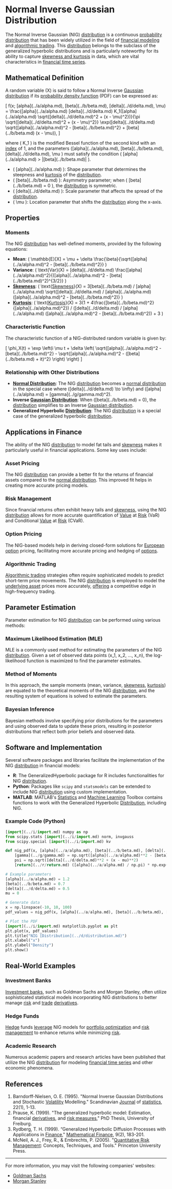 # Normal Inverse Gaussian Distribution

The Normal Inverse Gaussian (NIG) [distribution](../d/distribution.md) is a continuous [probability distribution](../p/probability_distribution.md) that has been widely utilized in the field of [financial modeling](../f/financial_modeling.md) and [algorithmic trading](../a/algorithmic_trading.md). This [distribution](../d/distribution.md) belongs to the subclass of the generalized hyperbolic distributions and is particularly noteworthy for its ability to capture [skewness and kurtosis](../s/skewness_and_kurtosis.md) in data, which are vital characteristics in [financial time series](../f/financial_time_series.md).

## Mathematical Definition

A random variable \(X\) is said to follow a Normal Inverse [Gaussian distribution](../g/gaussian_distribution.md) if its [probability density function](../p/probability_density_function.md) (PDF) can be expressed as:

\[ f(x; \[alpha](../a/alpha.md), \[beta](../b/beta.md), \[delta](../d/delta.md), \mu) = \frac{\[alpha](../a/alpha.md) \[delta](../d/delta.md) K_1(\[alpha](../a/alpha.md) \sqrt{\[delta](../d/delta.md)^2 + (x - \mu)^2})}{\pi \sqrt{\[delta](../d/delta.md)^2 + (x - \mu)^2}} \exp(\[delta](../d/delta.md) \sqrt{\[alpha](../a/alpha.md)^2 - \[beta](../b/beta.md)^2} + \[beta](../b/beta.md) (x - \mu)), \]

where \( K_1 \) is the modified Bessel function of the second kind with an [index](../i/index_instrument.md) of 1, and the parameters \(\[alpha](../a/alpha.md), \[beta](../b/beta.md), \[delta](../d/delta.md), \mu \) must satisfy the condition \( \[alpha](../a/alpha.md) > |\[beta](../b/beta.md)| \).

- \( \[alpha](../a/alpha.md) \): Shape parameter that determines the steepness and [kurtosis](../k/kurtosis.md) of the [distribution](../d/distribution.md).
- \( \[beta](../b/beta.md) \): Asymmetry parameter; when \( \[beta](../b/beta.md) = 0 \), the [distribution](../d/distribution.md) is symmetric.
- \( \[delta](../d/delta.md) \): Scale parameter that affects the spread of the [distribution](../d/distribution.md).
- \( \mu \): Location parameter that shifts the [distribution](../d/distribution.md) along the x-axis.

## Properties

### Moments

The NIG [distribution](../d/distribution.md) has well-defined moments, provided by the following equations:

- **Mean**: \( \mathbb{E}[X] = \mu + \delta \frac{\beta}{\sqrt{\[alpha](../a/alpha.md)^2 - \[beta](../b/beta.md)^2}} \)
- **Variance**: \( \text{Var}(X) = \[delta](../d/delta.md) \frac{\[alpha](../a/alpha.md)^2}{(\[alpha](../a/alpha.md)^2 - \[beta](../b/beta.md)^2)^{3/2}} \)
- **[Skewness](../s/skewness.md)**: \( \text{[Skewness](../s/skewness.md)}(X) = 3\[beta](../b/beta.md) / \[alpha](../a/alpha.md) \sqrt{\[delta](../d/delta.md) / \[alpha](../a/alpha.md) (\[alpha](../a/alpha.md)^2 - \[beta](../b/beta.md)^2)} \)
- **[Kurtosis](../k/kurtosis.md)**: \( \text{[Kurtosis](../k/kurtosis.md)}(X) = 3(1 + 4\frac{\[beta](../b/beta.md)^2}{\[alpha](../a/alpha.md)^2}) / (\[delta](../d/delta.md) / \[alpha](../a/alpha.md) (\[alpha](../a/alpha.md)^2 - \[beta](../b/beta.md)^2)) + 3 \)

### Characteristic Function

The characteristic function of a NIG-distributed random variable is given by:

\[ \phi_X(t) = \exp \left(i \mu t + \delta \left( \sqrt{\[alpha](../a/alpha.md)^2 - \[beta](../b/beta.md)^2} - \sqrt{\[alpha](../a/alpha.md)^2 - (\[beta](../b/beta.md) + it)^2} \right) \right) \]

### Relationship with Other Distributions

- **[Normal Distribution](../n/normal_distribution_in_trading.md)**: The NIG [distribution](../d/distribution.md) becomes a [normal distribution](../n/normal_distribution_in_trading.md) in the special case where \(\[delta](../d/delta.md) \to \infty\) and \(\[alpha](../a/alpha.md) = \[gamma](../g/gamma.md)^2\).
- **Inverse [Gaussian Distribution](../g/gaussian_distribution.md)**: When \(\[beta](../b/beta.md) = 0\), the [distribution](../d/distribution.md) simplifies to an Inverse [Gaussian distribution](../g/gaussian_distribution.md).
- **Generalized Hyperbolic [Distribution](../d/distribution.md)**: The NIG [distribution](../d/distribution.md) is a special case of the generalized hyperbolic [distribution](../d/distribution.md).

## Applications in Finance

The ability of the NIG [distribution](../d/distribution.md) to model fat tails and [skewness](../s/skewness.md) makes it particularly useful in financial applications. Some key uses include:

### Asset Pricing

The NIG [distribution](../d/distribution.md) can provide a better fit for the returns of financial assets compared to the [normal distribution](../n/normal_distribution_in_trading.md). This improved fit helps in creating more accurate pricing models.

### Risk Management

Since financial returns often exhibit heavy tails and [skewness](../s/skewness.md), using the NIG [distribution](../d/distribution.md) allows for more accurate quantification of [Value](../v/value.md) at [Risk](../r/risk.md) (VaR) and Conditional [Value](../v/value.md) at [Risk](../r/risk.md) (CVaR).

### Option Pricing

The NIG-based models help in deriving closed-form solutions for [European option](../e/european_option.md) pricing, facilitating more accurate pricing and hedging of [options](../o/options.md).

### Algorithmic Trading

[Algorithmic trading](../a/algorithmic_trading.md) strategies often require sophisticated models to predict short-term price movements. The NIG [distribution](../d/distribution.md) is employed to model the [underlying asset](../u/underlying_asset.md) prices more accurately, [offering](../o/offering.md) a competitive edge in high-frequency trading.

## Parameter Estimation

Parameter estimation for NIG [distribution](../d/distribution.md) can be performed using various methods:

### Maximum Likelihood Estimation (MLE)

MLE is a commonly used method for estimating the parameters of the NIG [distribution](../d/distribution.md). Given a set of observed data points \(x_1, x_2, ..., x_n\), the log-likelihood function is maximized to find the parameter estimates.

### Method of Moments

In this approach, the sample moments (mean, variance, [skewness](../s/skewness.md), [kurtosis](../k/kurtosis.md)) are equated to the theoretical moments of the NIG [distribution](../d/distribution.md), and the resulting system of equations is solved to estimate the parameters.

### Bayesian Inference

Bayesian methods involve specifying prior distributions for the parameters and using observed data to update these priors, resulting in posterior distributions that reflect both prior beliefs and observed data.

## Software and Implementation

Several software packages and libraries facilitate the implementation of the NIG [distribution](../d/distribution.md) in financial models:

- **R**: The GeneralizedHyperbolic package for R includes functionalities for NIG [distribution](../d/distribution.md).
- **Python**: Packages like `scipy` and `statsmodels` can be extended to include NIG [distribution](../d/distribution.md) using custom implementation.
- **MATLAB**: MATLAB's [Statistics](../s/statistics.md) and [Machine Learning](../m/machine_learning.md) Toolbox contains functions to work with the Generalized Hyperbolic [Distribution](../d/distribution.md), including NIG.

### Example Code (Python)

```python
[import](../i/import.md) numpy as np
from scipy.stats [import](../i/import.md) norm, invgauss
from scipy.special [import](../i/import.md) kv

def nig_pdf(x, [alpha](../a/alpha.md), [beta](../b/beta.md), [delta](../d/delta.md), mu):
    [gamma](../g/gamma.md) = np.sqrt([alpha](../a/alpha.md)**2 - [beta](../b/beta.md)**2)
    psi = np.sqrt([delta](../d/delta.md)**2 + (x - mu)**2)
    [return](../r/return.md) ([alpha](../a/alpha.md) / np.pi) * np.exp([delta](../d/delta.md) * [gamma](../g/gamma.md) + [beta](../b/beta.md) * (x - mu)) * kv(1, [alpha](../a/alpha.md) * psi) / psi

# Example parameters
[alpha](../a/alpha.md) = 1.2
[beta](../b/beta.md) = 0.7
[delta](../d/delta.md) = 0.5
mu = 0

# Generate data
x = np.linspace(-10, 10, 100)
pdf_values = nig_pdf(x, [alpha](../a/alpha.md), [beta](../b/beta.md), [delta](../d/delta.md), mu)

# Plot the PDF
[import](../i/import.md) matplotlib.pyplot as plt
plt.plot(x, pdf_values)
plt.title("NIG [Distribution](../d/distribution.md)")
plt.xlabel("x")
plt.ylabel("Density")
plt.show()
```

## Real-World Examples

### Investment Banks

[Investment banks](../i/investment_bank_(ib).md), such as Goldman Sachs and Morgan Stanley, often utilize sophisticated statistical models incorporating NIG distributions to better manage [risk](../r/risk.md) and [trade](../t/trade.md) [derivatives](../d/derivatives.md).

### Hedge Funds

[Hedge](../h/hedge.md) funds [leverage](../l/leverage.md) NIG models for [portfolio optimization](../p/portfolio_optimization.md) and [risk management](../r/risk_management.md) to enhance returns while minimizing [risk](../r/risk.md).

### Academic Research

Numerous academic papers and research articles have been published that utilize the NIG [distribution](../d/distribution.md) for modeling [financial time series](../f/financial_time_series.md) and other economic phenomena.

## References

1. Barndorff-Nielsen, O. E. (1995). "Normal Inverse Gaussian Distributions and Stochastic [Volatility](../v/volatility.md) Modelling." Scandinavian [Journal](../j/journal.md) of [statistics](../s/statistics.md), 22(1), 1-13.
2. Prause, K. (1999). "The generalized hyperbolic model: Estimation, financial [derivatives](../d/derivatives.md), and [risk measures](../r/risk_measures.md)," PhD Thesis, University of Freiburg.
3. Rydberg, T. H. (1999). “Generalized Hyperbolic Diffusion Processes with Applications in [Finance](../f/finance.md)," [Mathematical Finance](../m/mathematical_finance.md), 9(2), 183-201.
4. McNeil, A. J., Frey, R., & Embrechts, P. (2005). "[Quantitative Risk Management](../q/quantitative_risk_management.md): Concepts, Techniques, and Tools." Princeton University Press.

---

For more information, you may visit the following companies' websites:
- [Goldman Sachs](https://www.goldmansachs.com/)
- [Morgan Stanley](https://www.morganstanley.com/)
